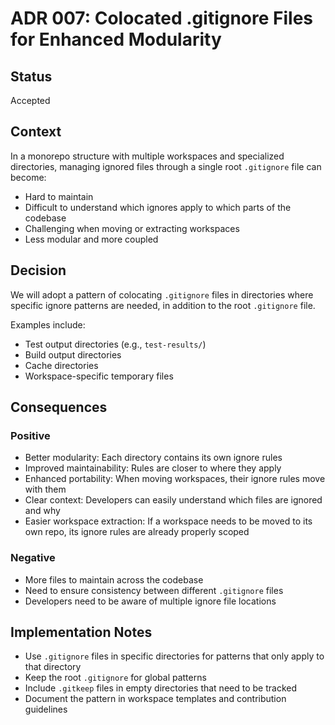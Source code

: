 # ADR 007: Colocated .gitignore Files for Enhanced Modularity

## Status

Accepted

## Context

In a monorepo structure with multiple workspaces and specialized directories, managing ignored files through a single root `.gitignore` file can become:

- Hard to maintain
- Difficult to understand which ignores apply to which parts of the codebase
- Challenging when moving or extracting workspaces
- Less modular and more coupled

## Decision

We will adopt a pattern of colocating `.gitignore` files in directories where specific ignore patterns are needed, in addition to the root `.gitignore` file.

Examples include:

- Test output directories (e.g., `test-results/`)
- Build output directories
- Cache directories
- Workspace-specific temporary files

## Consequences

### Positive

- Better modularity: Each directory contains its own ignore rules
- Improved maintainability: Rules are closer to where they apply
- Enhanced portability: When moving workspaces, their ignore rules move with them
- Clear context: Developers can easily understand which files are ignored and why
- Easier workspace extraction: If a workspace needs to be moved to its own repo, its ignore rules are already properly scoped

### Negative

- More files to maintain across the codebase
- Need to ensure consistency between different `.gitignore` files
- Developers need to be aware of multiple ignore file locations

## Implementation Notes

- Use `.gitignore` files in specific directories for patterns that only apply to that directory
- Keep the root `.gitignore` for global patterns
- Include `.gitkeep` files in empty directories that need to be tracked
- Document the pattern in workspace templates and contribution guidelines
